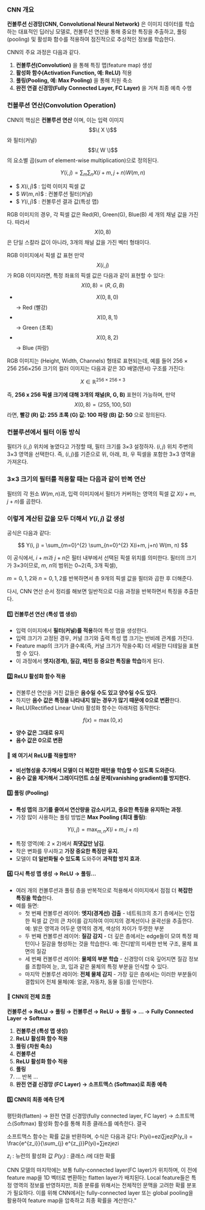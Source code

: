 ### CNN 개요
**컨볼루션 신경망(CNN, Convolutional Neural Network)** 은 이미지 데이터를 학습하는 대표적인 딥러닝 모델로, 컨볼루션 연산을 통해 중요한 특징을 추출하고, 풀링(pooling) 및 활성화 함수를 적용하여 점진적으로 추상적인 정보를 학습한다.

CNN의 주요 과정은 다음과 같다.
1. **컨볼루션(Convolution)** 을 통해 특징 맵(feature map) 생성
2. **활성화 함수(Activation Function, 예: ReLU)** 적용
3. **풀링(Pooling, 예: Max Pooling)** 을 통해 차원 축소
4. **완전 연결 신경망(Fully Connected Layer, FC Layer)** 을 거쳐 최종 예측 수행

### 컨볼루션 연산(Convolution Operation)
CNN의 핵심은 **컨볼루션 연산** 이며, 이는 입력 이미지 $$\( X \)$$ 와 필터(커널) $$\( W \)$$의 요소별 곱(sum of element-wise multiplication)으로 정의된다.

$$
\
Y(i, j) = \sum_m \sum_n X(i+m, j+n) W(m, n)
\
$$


- $$\ X(i, j) \$$ : 입력 이미지 픽셀 값  
- $$\ W(m, n) \$$ : 컨볼루션 필터(커널)  
- $$\ Y(i, j) \$$ : 컨볼루션 결과 값(특성 맵)

RGB 이미지의 경우, 각 픽셀 값은 Red(R), Green(G), Blue(B) 세 개의 채널 값을 가진다. 따라서 $$X(0,8)$$ 은 단일 스칼라 값이 아니라, 3개의 채널 값을 가진 벡터 형태이다.

RGB 이미지에서 픽셀 값 표현 만약 $$X(i,j)$$ 가 RGB 이미지라면, 특정 좌표의 픽셀 값은 다음과 같이 표현할 수 있다: $$X(0,8)=(R,G,B)$$


- $$X(0,8,0)$$ → Red (빨강)
- $$X(0,8,1)$$ → Green (초록)
- $$X(0,8,2)$$ → Blue (파랑)

RGB 이미지는 (Height, Width, Channels) 형태로 표현되는데, 예를 들어 256 × 256 256×256 크기의 컬러 이미지는 다음과 같은 3D 배열(텐서) 구조를 가진다:

$$X \in \mathbb{R}^{256 \times 256 \times 3}$$

즉, **256 x 256 픽셀 크기에 대해 3개의 채널(R, G, B)** 표현이 가능하며, 만약 $$X(0,8)=(255,100,50)$$ 라면, **빨강 (R) 값: 255 초록 (G) 값: 100 파랑 (B) 값: 50** 으로 정의된다.


### 컨볼루션에서 필터 이동 방식
필터가 $(i, j)$ 위치에 놓였다고 가정할 때, 필터 크기를 3×3 설정하자. $(i, j)$ 위치 주변의 3×3 영역을 선택한다. 즉, $(i, j)$를 기준으로 위, 아래, 좌, 우 픽셀을 포함한 3×3 영역을 가져온다.

### 3×3 크기의 필터를 적용할 때는 다음과 같이 반복 연산
필터의 각 원소 $W(m, n)$과, 입력 이미지에서 필터가 커버하는 영역의 픽셀 값 $X(i + m, j + n)$를 곱한다.

### 이렇게 계산된 값을 모두 더해서 $Y(i, j)$ 값 생성
공식은 다음과 같다:

$$
Y(i, j) = \sum_{m=0}^{2} \sum_{n=0}^{2} X(i+m, j+n) W(m, n)
$$

이 공식에서, $i + m$과 $j + n$은 필터 내부에서 선택된 픽셀 위치를 의미한다. 필터의 크기가 3×3이므로, $m$, $n$의 범위는 0~2(즉, 3개 픽셀),

$m = 0, 1, 2$와 $n = 0, 1, 2$를 반복하면서 총 9개의 픽셀 값을 필터와 곱한 후 더해준다.

다시, CNN 연산 순서 정리를 해보면 일반적으로 다음 과정을 반복하면서 특징을 추출한다.

#### 1️⃣ 컨볼루션 연산 (특성 맵 생성)
* 입력 이미지에서 **필터(커널)를 적용**하여 특성 맵을 생성한다.
* 입력 크기가 고정된 경우, 커널 크기와 출력 특성 맵 크기는 반비례 관계를 가진다.
* Feature map의 크기가 클수록(즉, 커널 크기가 작을수록) 더 세밀한 디테일을 표현할 수 있다.
* 이 과정에서 **엣지(경계), 질감, 패턴 등 중요한 특징을 학습**하게 된다.

#### 2️⃣ ReLU 활성화 함수 적용
* 컨볼루션 연산을 거친 값들은 **음수일 수도 있고 양수일 수도 있다**.
* 하지만 **음수 값은 특징을 나타내지 않는 경우가 많기 때문에 0으로 변환**한다.
* ReLU(Rectified Linear Unit) 활성화 함수는 아래처럼 동작한다:

$$f(x) = \max(0, x)$$

   * **양수 값은 그대로 유지**
   * **음수 값은 0으로 변환**

#### 📌 왜 여기서 ReLU를 적용할까?
   * **비선형성을 추가해서 모델이 더 복잡한 패턴을 학습할 수 있도록 도와준다.**
   * **음수 값을 제거해서 그레이디언트 소실 문제(vanishing gradient)를 방지한다.**

#### 3️⃣ 풀링 (Pooling)
* **특성 맵의 크기를 줄여서 연산량을 감소시키고, 중요한 특징을 유지하는 과정**.
* 가장 많이 사용하는 풀링 방법은 **Max Pooling (최대 풀링)**:

$$Y(i, j) = \max_{m, n} X(i+m, j+n)$$

   * 특정 영역(예: $2 \times 2$)에서 **최댓값만 남김**.
   * 작은 변화를 무시하고 **가장 중요한 특징만 유지**.
   * 모델이 **더 일반화될 수 있도록** 도와주어 **과적합 방지 효과**.

#### 4️⃣ 다시 특성 맵 생성 → ReLU → 풀링...
* 여러 개의 컨볼루션과 풀링 층을 반복적으로 적용해서 이미지에서 점점 더 **복잡한 특징을 학습**한다.
* 예를 들면:
   * 첫 번째 컨볼루션 레이어: **엣지(경계선) 검출** - 네트워크의 초기 층에서는 인접한 픽셀 값 간의 큰 차이를 감지하여 이미지의 경계선이나 윤곽선을 추출한다. 예: 밝은 영역과 어두운 영역의 경계, 색상의 차이가 뚜렷한 부분
   * 두 번째 컨볼루션 레이어: **질감 감지** - 더 깊은 층에서는 edge들이 모여 특정 패턴이나 질감을 형성하는 것을 학습한다. 예: 잔디밭의 미세한 반복 구조, 물체 표면의 질감
   * 세 번째 컨볼루션 레이어: **물체의 부분 학습** - 신경망이 더욱 깊어지면 질감 정보를 조합하여 눈, 코, 입과 같은 물체의 특정 부분을 인식할 수 있다.
   * 마지막 컨볼루션 레이어: **전체 물체 감지** - 가장 깊은 층에서는 이러한 부분들이 결합되어 전체 물체(예: 얼굴, 자동차, 동물 등)를 인식한다.

#### 📌 CNN의 전체 흐름
**컨볼루션 → ReLU → 풀링 → 컨볼루션 → ReLU → 풀링 → ... → Fully Connected Layer → Softmax**

1. **컨볼루션 (특성 맵 생성)**
2. **ReLU 활성화 함수 적용**
3. **풀링 (차원 축소)**
4. **컨볼루션**
5. **ReLU 활성화 함수 적용**
6. **풀링**
7. ... 반복 ...
8. **완전 연결 신경망 (FC Layer) → 소프트맥스 (Softmax)로 최종 예측**

#### 5️⃣ CNN의 최종 예측 단계
평탄화(flatten) → 완전 연결 신경망(fully connected layer, FC layer) → 소프트맥스(Softmax) 활성화 함수를 통해 최종 클래스를 예측한다. 결국 

소프트맥스 함수는 확률 값을 반환하며, 수식은 다음과 같다:
P(yi)=ezi∑jezjP(y_i) = \frac{e^{z_i}}{\sum_{j} e^{z_j}}P(yi​)=∑j​ezj​ezi​​

$z_i$ : 뉴런의 활성화 값
$P(y_i)$ : 클래스 $i$에 대한 확률

CNN 모델의 마지막에는 보통 fully-connected layer(FC layer)가 위치하며, 이 전에 feature map을 1D 벡터로 변환하는 flatten layer가 배치된다. Local feature들은 특정 영역의 정보를 반영하지만, 최종 분류를 위해서는 전체적인 문맥을 고려한 확률 분포가 필요하다. 이를 위해 CNN에서는 fully-connected layer 또는 global pooling을 활용하여 feature map을 압축하고 최종 확률을 계산한다."


